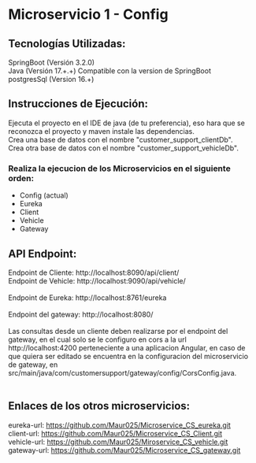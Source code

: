 # Microservicio 1 - Config

## Tecnologías Utilizadas:

SpringBoot (Versión 3.2.0)<br>
Java (Versión 17.+.+) Compatible con la version de SpringBoot<br>
postgresSql (Version 16.+)<br>

## Instrucciones de Ejecución:

Ejecuta el proyecto en el IDE de java (de tu preferencia), eso hara que se reconozca el proyecto y maven instale las dependencias. <br>
Crea una base de datos con el nombre "customer_support_clientDb". <br>
Crea otra base de datos con el nombre "customer_support_vehicleDb".<br>

### Realiza la ejecucion de los Microservicios en el siguiente orden:

- Config (actual)
- Eureka
- Client
- Vehicle
- Gateway

## API Endpoint:

Endpoint de Cliente: http://localhost:8090/api/client/<br>
Endpoint de Vehicle: http://localhost:9090/api/vehicle/<br>
<br>
Endpoint de Eureka: http://localhost:8761/eureka
<br>
<br>
Endpoint del gateway: http://localhost:8080/
<br>
<br>
Las consultas desde un cliente deben realizarse por el endpoint del gateway, en el cual solo se le configuro en cors a la url http://localhost:4200 perteneciente a una aplicacion Angular, en caso de que quiera ser editado se encuentra en la configuracion del microservicio de gateway, en src/main/java/com/customersupport/gateway/config/CorsConfig.java.
<br>
<br>

## Enlaces de los otros microservicios:

eureka-url: https://github.com/Maur025/Microservice_CS_eureka.git<br>
client-url: https://github.com/Maur025/Microservice_CS_Client.git<br>
vehicle-url: https://github.com/Maur025/Miroservice_CS_vehicle.git<br>
gateway-url: https://github.com/Maur025/Microservice_CS_gateway.git<br>
